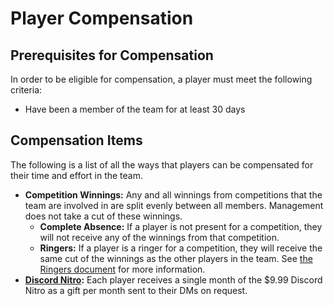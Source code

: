 # Player Compensation

## Prerequisites for Compensation

In order to be eligible for compensation, a player must meet the following criteria:

- Have been a member of the team for at least 30 days

## Compensation Items

The following is a list of all the ways that players can be compensated for their time and effort in the team.

- **Competition Winnings:** Any and all winnings from competitions that the team are involved in are split evenly between all members. Management does not take a cut of these winnings.
  - **Complete Absence:** If a player is not present for a competition, they will not receive any of the winnings from that competition.
  - **Ringers:** If a player is a ringer for a competition, they will receive the same cut of the winnings as the other players in the team. See [the Ringers document](../ringers.md#compensation) for more information.
- **[Discord Nitro](https://discord.com/nitro):** Each player receives a single month of the $9.99 Discord Nitro as a gift per month sent to their DMs on request.
